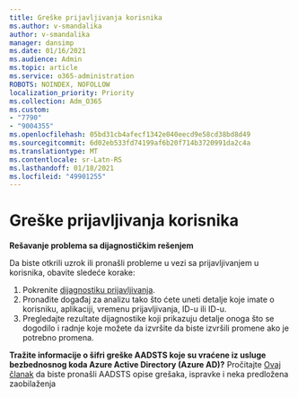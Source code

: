 ```yaml
---
title: Greške prijavljivanja korisnika
ms.author: v-smandalika
author: v-smandalika
manager: dansimp
ms.date: 01/16/2021
ms.audience: Admin
ms.topic: article
ms.service: o365-administration
ROBOTS: NOINDEX, NOFOLLOW
localization_priority: Priority
ms.collection: Adm_O365
ms.custom:
- "7790"
- "9004355"
ms.openlocfilehash: 05bd31cb4afecf1342e040eecd9e58cd38bd8d49
ms.sourcegitcommit: 6d02eb533fd74199af6b20f714b3720991da2c4a
ms.translationtype: MT
ms.contentlocale: sr-Latn-RS
ms.lasthandoff: 01/18/2021
ms.locfileid: "49901255"
---
```

# <a name="user-sign-in-errors"></a>Greške prijavljivanja korisnika

**Rešavanje problema sa dijagnostičkim rešenjem**

Da biste otkrili uzrok ili pronašli probleme u vezi sa prijavljivanjem u korisnika, obavite sledeće korake:

1. Pokrenite [dijagnostiku prijavljivanja](https://ms.portal.azure.com/#blade/Microsoft_AAD_IAM/ActiveDirectoryMenuBlade/diagnose/symptomId/ms_aad_dxp_signin_caDiagnoseAndSolveSummarySymptom).
2. Pronađite događaj za analizu tako što ćete uneti detalje koje imate o korisniku, aplikaciji, vremenu prijavljivanja, ID-u ili ID-u.
3. Pregledajte rezultate dijagnostike koji prikazuju detalje onoga što se dogodilo i radnje koje možete da izvršite da biste izvršili promene ako je potrebno promena.

**Tražite informacije o šifri greške AADSTS koje su vraćene iz usluge bezbednosnog koda Azure Active Directory (Azure AD)?** Pročitajte [Ovaj članak](https://docs.microsoft.com/azure/active-directory/develop/reference-aadsts-error-codes) da biste pronašli AADSTS opise grešaka, ispravke i neka predložena zaobilaženja